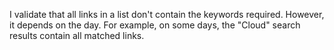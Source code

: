 I validate that all links in a list don't contain the keywords required.
However, it depends on the day. For example, on some days, the "Cloud" search results contain all matched links.
